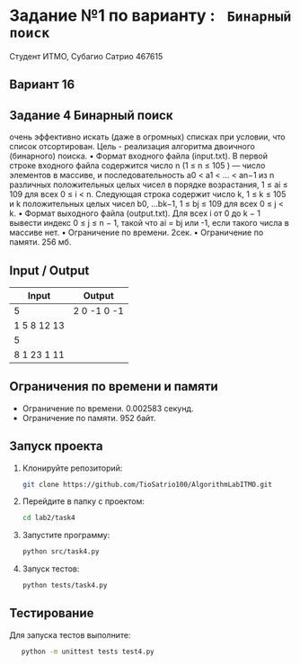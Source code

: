 # Задание №1 по варианту : ` Бинарный поиск`

Студент ИТМО, Субагио Сатрио 467615

## Вариант 16

## Задание 4 Бинарный поиск

очень эффективно искать (даже в огромных) списках при условии, что список
отсортирован. Цель - реализация алгоритма двоичного (бинарного) поиска.
• Формат входного файла (input.txt). В первой строке входного файла содержится число n (1 ≤ n ≤ 105
) — число элементов в массиве, и последовательность a0 < a1 < ... < an−1 из n различных положительных целых
чисел в порядке возрастания, 1 ≤ ai ≤ 109 для всех 0 ≤ i < n. Следующая
строка содержит число k, 1 ≤ k ≤ 105 и k положительных целых чисел
b0, ...bk−1, 1 ≤ bj ≤ 109 для всех 0 ≤ j < k.
• Формат выходного файла (output.txt). Для всех i от 0 до k − 1 вывести
индекс 0 ≤ j ≤ n − 1, такой что ai = bj или -1, если такого числа в массиве
нет.
• Ограничение по времени. 2сек.
• Ограничение по памяти. 256 мб.

## Input / Output

| Input       | Output      |
| ----------- | ----------- |
| 5           | 2 0 -1 0 -1 |
| 1 5 8 12 13 |             |
| 5           |             |
| 8 1 23 1 11 |             |

## Ограничения по времени и памяти

- Ограничение по времени. 0.002583 секунд.
- Ограничение по памяти. 952 байт.

## Запуск проекта

1. Клонируйте репозиторий:
   ```bash
   git clone https://github.com/TioSatrio100/AlgorithmLabITMO.git
   ```
2. Перейдите в папку с проектом:
   ```bash
   cd lab2/task4
   ```
3. Запустите программу:

   ```bash
   python src/task4.py
   ```

4. Запуск тестов:
   ```bash
   python tests/task4.py
   ```

## Тестирование

Для запуска тестов выполните:

```bash
   python -m unittest tests test4.py
```
